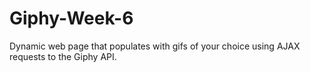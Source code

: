 # Giphy-Week-6
Dynamic web page that populates with gifs of your choice using AJAX requests to the Giphy API.

